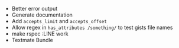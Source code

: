 * Better error output
* Generate documentation
* Add `accepts_limit` and `accepts_offset`
* Allow regex in `has_attributes /something/` to test gists file names
* make rspec <file>:LINE work
* Textmate Bundle
